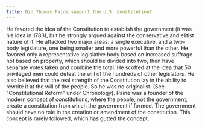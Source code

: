 ```yaml
---
Title: Did Thomas Paine support the U.S. Constitution?
---
```


   He favored the idea of the Constitution to establish the government (it
   was his idea in 1783), but he strongly argued against the conservative and
   elitist nature of it.  He attacked two major areas: a single executive,
   and a two-body legislature, one being smaller and more powerful than the
   other. He favored only a representative legislative body based on
   increased suffrage not based on property, which should be divided into two, then have separate
   votes taken and combine the total. He scoffed at the idea that 50
   privileged men could defeat the will of the hundreds of other legislators.
   He also believed that the real strength of the Constitution lay in the
   ability to rewrite it at the will of the people. So he was no originalist.
   (See "Constitutional Reform" under Chronology). Paine was a founder of the modern concept of constitutions, where the people, not the government, create a constitution from which the government if formed. The government should have no role in the creation or amendment of the constitution. This concept is rarely followed, which has gutted the concept.
